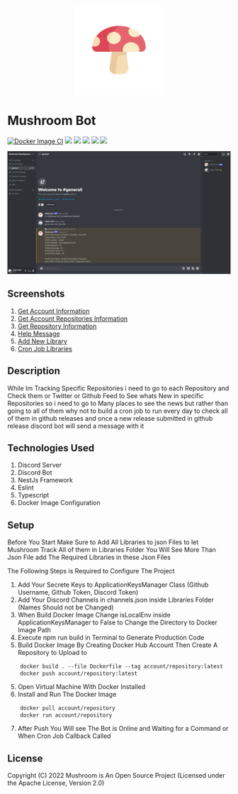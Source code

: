<p align="center">
  <a href="http://github.com/Yazan98/Mushroom" target="blank"><img src="https://github.com/Yazan98/Mushroom/blob/main/images/logo.png?raw=true" width="200" alt="Bot Logo" /></a>
</p>

# Mushroom Bot

[![Docker Image CI](https://github.com/Yazan98/Mushroom/actions/workflows/docker-image.yml/badge.svg?branch=main)](https://github.com/Yazan98/Mushroom/actions/workflows/docker-image.yml)
![](https://img.shields.io/badge/Language-Typescript-blue)
![](https://img.shields.io/badge/Version-1.0.0-green)
![](https://img.shields.io/badge/Docker%20Image-Supported-orange)
![](https://img.shields.io/badge/Github%20Api-Supported-lightgrey)
![](https://img.shields.io/badge/Discord%20Server-Supported-yellowgreen)

![](https://github.com/Yazan98/Mushroom/blob/main/images/Screenshot%202022-08-06%20095727.png?raw=true)

## Screenshots
1. [Get Account Information](https://github.com/Yazan98/Mushroom/blob/main/images/Screenshot%202022-08-06%20095727.png?raw=true)
2. [Get Account Repositories Information](https://github.com/Yazan98/Mushroom/blob/main/images/Screenshot%202022-08-06%20095838.png?raw=true)
3. [Get Repository Information](https://github.com/Yazan98/Mushroom/blob/main/images/Screenshot%202022-08-06%20095920.png?raw=true)
4. [Help Message](https://github.com/Yazan98/Mushroom/blob/main/images/Screenshot%202022-08-06%20100021.png?raw=true)
5. [Add New Library](https://github.com/Yazan98/Mushroom/blob/main/images/Screenshot%202022-08-06%20100113.png?raw=true)
6. [Cron Job Libraries](https://github.com/Yazan98/Mushroom/blob/main/images/Screenshot%202022-08-06%20100314.png?raw=true)

## Description
While Im Tracking Specific Repositories i need to go to each Repository and Check them or Twitter or Github Feed to See whats New in specific Repositories so i need to go to Many places to see the news but rather than going to all of them why not to build a cron job to run every day to check all of them in github releases and once a new release submitted in github release discord bot will send a message with it

## Technologies Used
1. Discord Server
2. Discord Bot
3. NestJs Framework
4. Eslint
5. Typescript
6. Docker Image Configuration

## Setup

Before You Start Make Sure to Add All Libraries to json Files to let Mushroom Track All of them in Libraries Folder You Will See More Than Json File add The Required Libraries in these Json Files

The Following Steps is Required to Configure The Project
1. Add Your Secrete Keys to ApplicationKeysManager Class (Github Username, Github Token, Discord Token)
2. Add Your Discord Channels in channels.json inside Libraries Folder (Names Should not be Changed)
3. When Build Docker Image Change isLocalEnv inside ApplicationKeysManager to False to Change the Directory to Docker Image Path
4. Execute npm run build in Terminal to Generate Production Code
4. Build Docker Image By Creating Docker Hub Account Then Create A Repository to Upload to

```
    docker build . --file Dockerfile --tag account/repository:latest
    docker push account/repository:latest
```

5. Open Virtual Machine With Docker Installed
6. Install and Run The Docker Image

```
    docker pull account/repository
    docker run account/repository
```

7. After Push You Will see The Bot is Online and Waiting for a Command or When Cron Job Callback Called


## License

Copyright (C) 2022 Mushroom is An Open Source Project (Licensed under the Apache License, Version 2.0)







